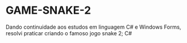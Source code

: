 # GAME-SNAKE-2
Dando continuidade aos estudos em linguagem C# e Windows Forms, resolvi praticar criando o famoso jogo snake 2;
C#
